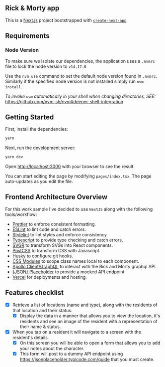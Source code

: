 ## Rick & Morty app

This is a [Next.js](https://nextjs.org/) project bootstrapped with
[`create-next-app`](https://github.com/vercel/next.js/tree/canary/packages/create-next-app).

## Requirements

### Node Version

To make sure we isolate our dependencies, the application uses a `.nvmrc` file
to lock the node version to `v14.17.0`

Use the `nvm use` command to set the default node version found in `.nvmrc`.
Similarly if the specified node version is not installed simply run
`nvm install`.

_To invoke `nvm` automatically in your shell when changing directories, SEE:_
https://github.com/nvm-sh/nvm#deeper-shell-integration

## Getting Started

First, install the dependencies:

```bash
yarn
```

Next, run the development server:

```bash
yarn dev
```

Open [http://localhost:3000](http://localhost:3000) with your browser to see the
result.

You can start editing the page by modifying `pages/index.tsx`. The page
auto-updates as you edit the file.

## Frontend Architecture Overview

For this work sample I've decided to use `NextJS` along with the following
tools/workflow:

- [Prettier](https://prettier.io/) to enforce consistent formatting.
- [ESLint](https://eslint.org/) to lint code and catch errors.
- [Stylelint](https://stylelint.io/) to lint styles and enforce consistency.
- [Typescript](https://www.typescriptlang.org/) to provide type checking and
  catch errors.
- [SVGR](https://react-svgr.com/) to transform SVGs into React components.
- [PostCSS](https://postcss.org/) to transform CSS with Javascript.
- [Husky](https://typicode.github.io/husky) to configure git hooks.
- [CSS Modules](https://github.com/css-modules/css-modules) to scope class names
  local to each component.
- [Apollo Client/GraphQL](https://www.apollographql.com/docs/react/) to interact
  with the Rick and Morty graphql API.
- [{JSON} Placeholder](https://jsonplaceholder.typicode.com/) to provide a
  mocked API endpoint.
- [Vercel](https://vercel.com/) for deployments and hosting.

## Features checklist

- [x] Retrieve a list of locations (name and type), along with the residents of
      that location and their status.
  - [x] Display the data in a manner that allows you to view the location, it's
        residents and see an image of the resident with a representation of
        their name & status.
- [x] When you tap on a resident it will navigate to a screen with the
      resident's details.
  - [x] On this screen you will be able to open a form that allows you to add
        your notes about the character.
  - [x] This form will post to a dummy API endpoint using
        https://jsonplaceholder.typicode.com/guide that you must create.
